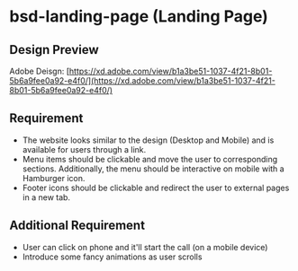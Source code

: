 # bsd-landing-page (Landing Page)

## Design Preview

Adobe Deisgn: [https://xd.adobe.com/view/b1a3be51-1037-4f21-8b01-5b6a9fee0a92-e4f0/](https://xd.adobe.com/view/b1a3be51-1037-4f21-8b01-5b6a9fee0a92-e4f0/)

## Requirement

* The website looks similar to the design (Desktop and Mobile) and is available for users through a link.
* Menu items should be clickable and move the user to corresponding sections. Additionally, the menu should be interactive on mobile with a Hamburger icon.
* Footer icons should be clickable and redirect the user to external pages in a new tab.

## Additional Requirement

* User can click on phone and it'll start the call (on a mobile device)
* Introduce some fancy animations as user scrolls